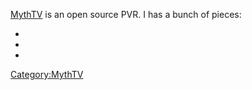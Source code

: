 [MythTV](http://www.mythtv.org/) is an open source PVR. I has a bunch of
pieces:

-   <Mysql>
-   <Apache>
-   <Lirc>

<Category:MythTV>
